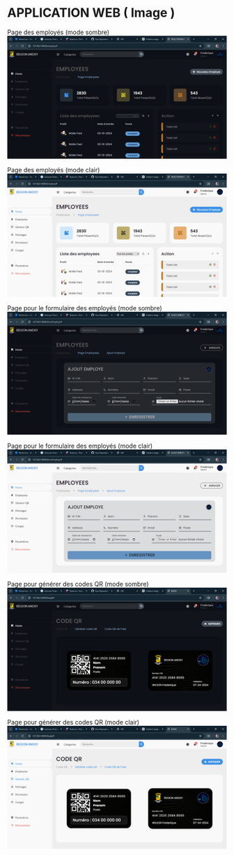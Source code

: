 # APPLICATION WEB ( Image )

Page des employés (mode sombre)
![Chargement](./README_IMAGES/1.png)

Page des employés (mode clair)
![Chargement](./README_IMAGES/2.png)

Page pour le formulaire des employés (mode sombre)
![Chargement](./README_IMAGES/3.png)

Page pour le formulaire des employés (mode clair)
![Chargement](./README_IMAGES/4.png)

Page pour générer des codes QR (mode sombre)
![Chargement](./README_IMAGES/5.png)

Page pour générer des codes QR (mode clair)
![Chargement](./README_IMAGES/6.png)
